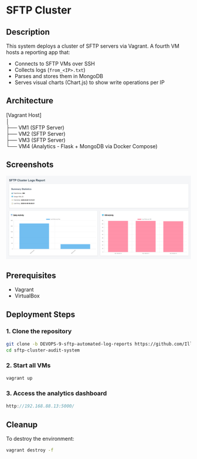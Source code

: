 # SFTP Cluster
## Description

This system deploys a cluster of SFTP servers via Vagrant. A fourth VM hosts a reporting app that:

- Connects to SFTP VMs over SSH
- Collects logs (`from_<IP>.txt`)
- Parses and stores them in MongoDB
- Serves visual charts (Chart.js) to show write operations per IP

## Architecture

[Vagrant Host]<br>
│<br>
├── VM1 (SFTP Server)<br>
├── VM2 (SFTP Server)<br>
├── VM3 (SFTP Server)<br>
└── VM4 (Analytics - Flask + MongoDB via Docker Compose)<br>

## Screenshots

![Dashboard Screenshot](img/sftp_report.jpg)

## Prerequisites

- Vagrant
- VirtualBox

## Deployment Steps

### 1. Clone the repository

```bash
git clone -b DEVOPS-9-sftp-automated-log-reports https://github.com/Illusion4/sftp-cluster-audit-system.git
cd sftp-cluster-audit-system
```

### 2. Start all VMs

```bash
vagrant up
```

### 3. Access the analytics dashboard

```cpp
http://192.168.88.13:5000/
```
## Cleanup

To destroy the environment:
```bash
vagrant destroy -f
```
